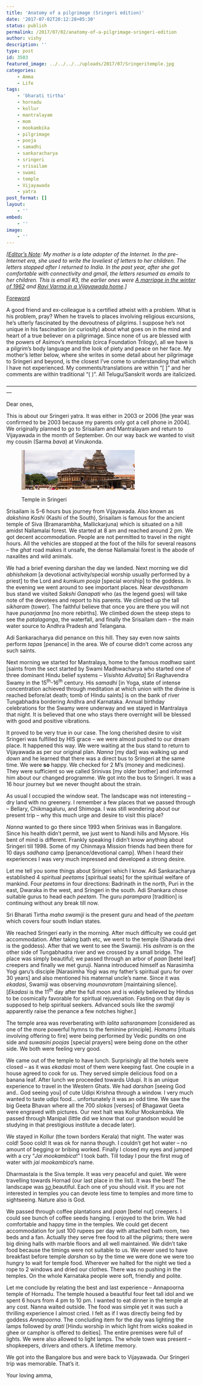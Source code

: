 ```yaml
---
title: 'Anatomy of a pilgrimage (Sringeri edition)'
date: '2017-07-02T20:12:28+05:30'
status: publish
permalink: /2017/07/02/anatomy-of-a-pilgrimage-sringeri-edition
author: vishy
description: ''
type: post
id: 3503
featured_image: ../../../../uploads/2017/07/Sringeritemple.jpg
categories: 
    - Amma
    - Life
tags:
    - 'bharati tirtha'
    - hornadu
    - kollur
    - mantralayam
    - mom
    - mookambika
    - pilgrimage
    - pooja
    - samadhi
    - sankaracharya
    - sringeri
    - srisailam
    - swami
    - temple
    - Vijayawada
    - yatra
post_format: []
layout:
    - ''
embed:
    - ''
image:
    - ''
---
```

*\[<span style="text-decoration: underline;">Editor’s Note</span>: My mother is a late adopter of the Internet. In the pre-Internet era, she used to write the loveliest of letters to her children. The letters stopped after I returned to India. In the past year, after she got comfortable with connectivity and gmail, the letters resumed as emails to her children. This is email #3, the earlier ones were [A marriage in the winter of 1962](http://www.ulaar.com/2016/10/18/a-marriage-in-the-winter-of-1962/) and [Ravi Varma in a Vijayawada home](http://www.ulaar.com/2017/02/20/ravi-varma-vijayawada-home/).\]*

<span style="text-decoration: underline;">Foreword</span>

A good friend and ex-colleague is a certified atheist with a problem. What is his problem, pray? When he travels to places involving religious excursions, he’s utterly fascinated by the devoutness of pilgrims. I suppose he’s not unique in his fascination (or curiosity) about what goes on in the mind and heart of a true believer on a pilgrimage. Since none of us are blessed with the powers of Asimov’s *mentalists* (circa Foundation Trilogy), all we have is a pilgrim’s body language and the look of piety and peace on her face. My mother’s letter below, where she writes in some detail about her pilgrimage to Sringeri and beyond, is the closest I’ve come to understanding that which I have not experienced. My comments/translations are within “\[ \]” and her comments are within traditional “( )”. All Telugu/Sanskrit words are italicized.

—————————————————————————————————————

Dear ones,

This is about our Sringeri yatra. It was either in 2003 or 2006 \[the year was confirmed to be 2003 because my parents only got a cell phone in 2004\]. We originally planned to go to Srisailam and Mantralayam and return to Vijayawada in the month of September. On our way back we wanted to visit my cousin (Sarma *bava*) at Vinukonda.

<figure aria-describedby="caption-attachment-3524" class="wp-caption alignleft" id="attachment_3524" style="width: 300px">

[![Sringeri Temple](../../../../uploads/2017/04/sringeri-head-239.jpeg)](http://www.ulaar.com/2017/04/28/anatomy-of-a-pilgrimage-sringeri-edition/sringeri-head-239/)<figcaption class="wp-caption-text" id="caption-attachment-3524">Temple in Sringeri</figcaption></figure>

Srisailam is 5-6 hours bus journey from Vijayawada. Also known as *dakshina Kashi* (Kashi of the South), Srisailam is famous for the ancient temple of Siva (Bramarambha, Mallickarjuna) which is situated on a hill amidst Nallamalai forest. We started at 8 am and reached around 2 pm. We got decent accommodation. People are not permitted to travel in the night hours. All the vehicles are stopped at the foot of the hills for several reasons – the *ghat* road makes it unsafe, the dense Nallamalai forest is the abode of naxalites and wild animals.

We had a brief evening darshan the day we landed. Next morning we did *abhishekam* \[a devotional activity/special worship usually performed by a priest\] to the Lord and *kumkum pooja* \[special worship\] to the goddess. In the evening we went around to see important places. Near *devasthanam* bus stand we visited *Sakshi Ganapati* who (as the legend goes) will take note of the devotees and report to his parents. We climbed up the tall *sikharam* (tower). The faithful believe that once you are there you will not have *punarjanma* \[no more rebirths\]. We climbed down the steep steps to see the *patalaganga*, the waterfall, and finally the Srisailam dam – the main water source to Andhra Pradesh and Telangana.

Adi Sankaracharya did penance on this hill. They say even now saints perform *tapas* \[penance\] in the area. We of course didn’t come across any such saints.

Next morning we started for Mantralaya, home to the famous *madhwa* saint \[saints from the sect started by Swami Madhwacharya who started one of three dominant Hindu belief systems – *Visishta Advaita*\] Sri Raghavendra Swamy in the 15<sup>th</sup>-16<sup>th</sup> century. His *samadhi* \[in Yoga, state of intense concentration achieved through meditation at which union with the divine is reached before/at death; tomb of Hindu saints\] is on the bank of river Tungabhadra bordering Andhra and Karnataka. Annual birthday celebrations for the Swamy were underway and we stayed in Mantralaya that night. It is believed that one who stays there overnight will be blessed with good and positive vibrations.

It proved to be very true in our case. The long cherished desire to visit Sringeri was fulfilled by HIS grace – we were almost pushed to our dream place. It happened this way. We were waiting at the bus stand to return to Vijayawada as per our original plan. *Nanna* \[my dad\] was walking up and down and he learned that there was a direct bus to Sringeri at the same time. We were **so** happy. We checked for 2 M’s (money and medicines). They were sufficient so we called Srinivas \[my older brother\] and informed him about our changed programme. We got into the bus to Sringeri. It was a 16 hour journey but we never thought about the strain.

As usual I occupied the window seat. The landscape was not interesting – dry land with no greenery. I remember a few places that we passed through – Bellary, Chikmagaluru, and Shimoga. I was still wondering about our present trip – why this much urge and desire to visit this place?

*Nanna* wanted to go there since 1993 when Srinivas was in Bangalore. Since his health didn’t permit, we just went to Nandi hills and Mysore. His bent of mind is different. Frankly speaking I didn’t know anything about Sringeri till 1998. Some of my Chinmaya Mission friends had been there for 10 days *sadhana* camp \[penance/devotional camp\]. When I heard their experiences I was very much impressed and developed a strong desire.

Let me tell you some things about Sringeri which I know. Adi Sankaracharya established 4 spiritual *peetams* \[spiritual seats\] for the spiritual welfare of mankind. Four *peetams* in four directions: Badrinath in the north, Puri in the east, Dwaraka in the west, and Sringeri in the south. Adi Shankara chose suitable gurus to head each *peetam*. The guru *parampara* \[tradition\] is continuing without any break till now.

Sri Bharati Tirtha *maha swamiji* is the present guru and head of the *peetam* which covers four south Indian states.

We reached Sringeri early in the morning. After much difficulty we could get accommodation. After taking bath etc, we went to the temple (Sharada devi is the goddess). After that we went to see the Swamiji. His *ashram* is on the other side of Tungabhadra river and we crossed by a small bridge. The place was simply beautiful; we passed through an arbor of *paan* \[betel leaf\] creepers and finally we met guruji. Nanna introduced himself as Narasimha Yogi garu’s disciple \[Narasimha Yogi was my father’s spiritual guru for over 30 years\] and also mentioned his maternal uncle’s name. Since it was *ekadasi*, Swamiji was observing *mounavratam* \[maintaining silence\]. \[*Ekadasi* is the 11<sup>th</sup> day after the full moon and is widely believed by Hindus to be cosmically favorable for spiritual rejuvenation. Fasting on that day is supposed to help spiritual seekers. Advanced souls like the *swamiji* apparently raise the penance a few notches higher.\]

The temple area was reverberating with *lalita sahsranamam* \[considered as one of the more powerful hymns to the feminine principle\]. *Homams* \[rituals involving offering to fire\] were being performed by Vedic pundits on one side and *suwasini poojas* \[special prayers\] were being done on the other side. We both were feeling very good.

We came out of the temple to have lunch. Surprisingly all the hotels were closed – as it was *ekadasi* most of them were keeping fast. One couple in a house agreed to cook for us. They served simple delicious food on a banana leaf. After lunch we proceeded towards Udupi. It is an unique experience to travel in the Western Ghats. We had *darshan* \[seeing God and.. God seeing you\] of cute Udipi Krishna through a window. I very much wanted to taste udipi food… unfortunately it was an odd time. We saw the big Geeta Bhavan where all the 700 *slokas* \[verses\] of Bhagawat Geeta were engraved with pictures. Our next halt was Kollur Mookambika. We passed through Manipal (little did we know that our grandson would be studying in that prestigious institute a decade later).

We stayed in Kollur (the town borders Kerala) that night. The water was cold! Sooo cold! It was ok for nanna though. I couldn’t get hot water – no amount of begging or bribing worked. Finally I closed my eyes and jumped with a cry “*Jai mookambica*!” I took bath. Till today I pour the first mug of water with *jai mookambica*’s name.

Dharmastala is the Siva temple. It was very peaceful and quiet. We were travelling towards Hornad (our last place in the list). It was the best! The landscape was <span style="text-decoration: underline;">*so* </span>beautiful. Each one of you should visit. If you are not interested in temples you can devote less time to temples and more time to sightseeing. Nature also is God.

We passed through coffee plantations and *paan* \[betel nut\] creepers. I could see bunch of coffee seeds hanging. I enjoyed to the brim. We had comfortable and happy time in the temples. We could get decent accommodation for just 100 rupees per day with attached bath room, two beds and a fan. Actually they serve free food to all the pilgrims; there were big dining halls with marble floors and all well maintained. We didn’t take food because the timings were not suitable to us. We never used to have breakfast before temple *darshan* so by the time we were done we were too hungry to wait for temple food. Wherever we halted for the night we tied a rope to 2 windows and dried our clothes. There was no pushing in the temples. On the whole Karnataka people were soft, friendly and polite.

Let me conclude by relating the best and last experience – Annapoorna temple of Hornadu. The temple housed a beautiful four feet tall idol and we spent 6 hours from 4 pm to 10 pm. I wanted to eat dinner in the temple at any cost. Nanna waited outside. The food was simple yet it was such a thrilling experience I almost cried. I felt as if I was directly being fed by goddess *Annapoorna*. The concluding item for the day was lighting the lamps followed by *arati* \[Hindu worship in which light from wicks soaked in ghee or camphor is offered to deities\]. The entire premises were full of lights. We were also allowed to light lamps. The whole town was present – shopkeepers, drivers and others. A lifetime memory.

We got into the Bangalore bus and were back to Vijayawada. Our Sringeri trip was memorable. That’s it.

Your loving amma,
